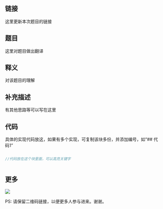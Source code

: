 ## 链接


这里更新本次题目的链接


## 题目

这里对题目做出翻译



## 释义

对该题目的理解




## 补充描述


有其他思路等可以写在这里



## 代码


具体的实现代码放这，如果有多个实现，可复制该块多份，并添加编号，如“## 代码1”



```c++

//代码放在这个块里面，可以高亮关键字



```



## 更多

![](https://github.com/githubwoniu/learnprogram/blob/master/image/erweima.png)

PS: 请保留二维码链接，以便更多人参与进来。谢谢。
